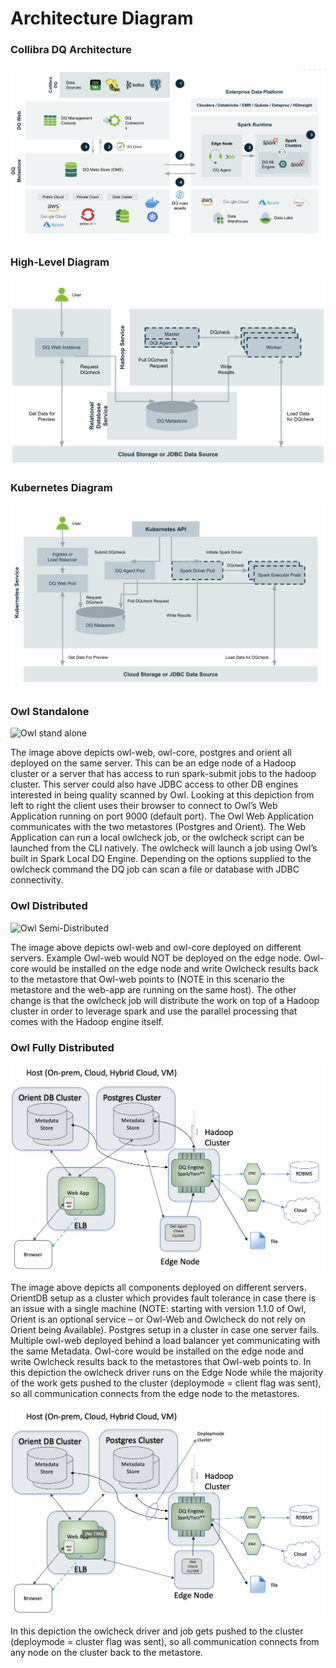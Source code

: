 # Architecture Diagram

### Collibra DQ Architecture

![](<../../.gitbook/assets/image (98).png>)

### High-Level Diagram <a href="#howlstandalone" id="howlstandalone"></a>

![](<../../.gitbook/assets/image (114).png>)

### Kubernetes Diagram

![](<../../.gitbook/assets/image (107).png>)

### Owl Standalone <a href="#howlstandalone" id="howlstandalone"></a>

![Owl stand alone](https://lh3.googleusercontent.com/v8y\_20neYCCo1FoOAkc3Zc\_xItIPevxxVGiNbYy5L1F9oi-lJF5lyNkAr5ZMN00ERbEU4FS\_j3kvZzgUf08ceeo0U0Sgc3tnFflOuVShrRfETUSkhtYOmPQxmaCaGpHO2hrWIW\_V)

The image above depicts owl-web, owl-core, postgres and orient all deployed on the same server.  This can be an edge node of a Hadoop cluster or a server that has access to run spark-submit jobs to the hadoop cluster.  This server could also have JDBC access to other DB engines interested in being quality scanned by Owl. Looking at this depiction from left to right the client uses their browser to connect to Owl’s Web Application running on port 9000 (default port).  The Owl Web Application communicates with the two metastores (Postgres and Orient). The Web Application can run a local owlcheck job, or the owlcheck script can be launched from the CLI natively. The owlcheck will launch a job using Owl’s built in Spark Local DQ Engine.  Depending on the options supplied to the owlcheck command the DQ job can scan a file or database with JDBC connectivity.

### Owl Distributed <a href="#howldistributed" id="howldistributed"></a>

![Owl Semi-Distributed](https://lh4.googleusercontent.com/j4licslWJZLkm1CKVrD9P98RY8Ycjzphs1tUtVqrQuSms29yu5z4inBW3yxBCUR6JxpP8TIR45fiCshSJXVIHKQshIW4bREApPduNbewWf6cUPuvp\_26gYFcl1wruEsJEecMQrF4)

The image above depicts owl-web and owl-core deployed on different servers.  Example Owl-web would NOT be deployed on the edge node. Owl-core would be installed on the edge node and write Owlcheck results back to the metastore that Owl-web points to (NOTE in this scenario the metastore and the web-app are running on the same host).  The other change is that the owlcheck job will distribute the work on top of a Hadoop cluster in order to leverage spark and use the parallel processing that comes with the Hadoop engine itself.

### Owl Fully Distributed <a href="#howlfullydistributed" id="howlfullydistributed"></a>

![](<../../.gitbook/assets/image (77).png>)

The image above depicts all components deployed on different servers.  OrientDB setup as a cluster which provides fault tolerance in case there is an issue with a single machine (NOTE: starting with version 1.1.0 of Owl, Orient is an optional service – or Owl-Web and Owlcheck do not rely on Orient being Available).  Postgres setup in a cluster in case one server fails. Multiple owl-web deployed behind a load balancer yet communicating with the same Metadata. Owl-core would be installed on the edge node and write Owlcheck results back to the metastores that Owl-web points to.  In this depiction the owlcheck driver runs on the Edge Node while the majority of the work gets pushed to the cluster (deploymode = client flag was sent), so all communication connects from the edge node to the metastores.

![](<../../.gitbook/assets/image (78).png>)

In this depiction the owlcheck driver and job gets pushed to the cluster (deploymode = cluster flag was sent), so all communication connects from any node on the cluster back to the metastore. &#x20;
